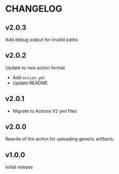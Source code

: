 # CHANGELOG

## v2.0.3

Add debug output for invalid paths

## v2.0.2

Update to new action format

* Add `action.yml`
* Update README

## v2.0.1

* Migrate to Actions V2 yml files

## v2.0.0

Rewrite of the action for uploading generic artifacts.

## v1.0.0

Initial release

